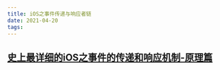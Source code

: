 ```yaml
---
title: iOS之事件传递与响应者链
date: 2021-04-20
tags:
---
```


## [史上最详细的iOS之事件的传递和响应机制-原理篇](https://www.jianshu.com/p/2e074db792ba)
